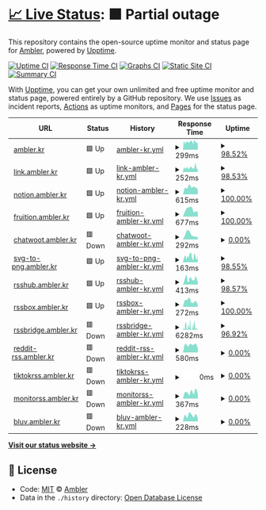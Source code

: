 # [📈 Live Status](https://status.ambler.kr): <!--live status--> **🟧 Partial outage**

This repository contains the open-source uptime monitor and status page for [Ambler](https://ambler.kr), powered by [Upptime](https://github.com/upptime/upptime).

[![Uptime CI](https://github.com/koj-co/upptime/workflows/Uptime%20CI/badge.svg)](https://github.com/koj-co/upptime/actions?query=workflow%3A%22Uptime+CI%22)
[![Response Time CI](https://github.com/koj-co/upptime/workflows/Response%20Time%20CI/badge.svg)](https://github.com/koj-co/upptime/actions?query=workflow%3A%22Response+Time+CI%22)
[![Graphs CI](https://github.com/koj-co/upptime/workflows/Graphs%20CI/badge.svg)](https://github.com/koj-co/upptime/actions?query=workflow%3A%22Graphs+CI%22)
[![Static Site CI](https://github.com/koj-co/upptime/workflows/Static%20Site%20CI/badge.svg)](https://github.com/koj-co/upptime/actions?query=workflow%3A%22Static+Site+CI%22)
[![Summary CI](https://github.com/koj-co/upptime/workflows/Summary%20CI/badge.svg)](https://github.com/koj-co/upptime/actions?query=workflow%3A%22Summary+CI%22)

With [Upptime](https://upptime.js.org), you can get your own unlimited and free uptime monitor and status page, powered entirely by a GitHub repository. We use [Issues](https://github.com/amblerkr/upptime/issues) as incident reports, [Actions](https://github.com/amblerkr/upptime/actions) as uptime monitors, and [Pages](https://status.ambler.kr) for the status page.

<!--start: status pages-->
<!-- This summary is generated by Upptime (https://github.com/upptime/upptime) -->
<!-- Do not edit this manually, your changes will be overwritten -->
<!-- prettier-ignore -->
| URL | Status | History | Response Time | Uptime |
| --- | ------ | ------- | ------------- | ------ |
| <img alt="" src="https://icons.duckduckgo.com/ip3/ambler.kr.ico" height="13"> [ambler.kr](https://ambler.kr/) | 🟩 Up | [ambler-kr.yml](https://github.com/amblerkr/upptime/commits/HEAD/history/ambler-kr.yml) | <details><summary><img alt="Response time graph" src="./graphs/ambler-kr/response-time-week.png" height="20"> 299ms</summary><br><a href="https://upptime.ambler.kr/history/ambler-kr"><img alt="Response time 341" src="https://img.shields.io/endpoint?url=https%3A%2F%2Fraw.githubusercontent.com%2Famblerkr%2Fupptime%2FHEAD%2Fapi%2Fambler-kr%2Fresponse-time.json"></a><br><a href="https://upptime.ambler.kr/history/ambler-kr"><img alt="24-hour response time 226" src="https://img.shields.io/endpoint?url=https%3A%2F%2Fraw.githubusercontent.com%2Famblerkr%2Fupptime%2FHEAD%2Fapi%2Fambler-kr%2Fresponse-time-day.json"></a><br><a href="https://upptime.ambler.kr/history/ambler-kr"><img alt="7-day response time 299" src="https://img.shields.io/endpoint?url=https%3A%2F%2Fraw.githubusercontent.com%2Famblerkr%2Fupptime%2FHEAD%2Fapi%2Fambler-kr%2Fresponse-time-week.json"></a><br><a href="https://upptime.ambler.kr/history/ambler-kr"><img alt="30-day response time 330" src="https://img.shields.io/endpoint?url=https%3A%2F%2Fraw.githubusercontent.com%2Famblerkr%2Fupptime%2FHEAD%2Fapi%2Fambler-kr%2Fresponse-time-month.json"></a><br><a href="https://upptime.ambler.kr/history/ambler-kr"><img alt="1-year response time 325" src="https://img.shields.io/endpoint?url=https%3A%2F%2Fraw.githubusercontent.com%2Famblerkr%2Fupptime%2FHEAD%2Fapi%2Fambler-kr%2Fresponse-time-year.json"></a></details> | <details><summary><a href="https://upptime.ambler.kr/history/ambler-kr">98.52%</a></summary><a href="https://upptime.ambler.kr/history/ambler-kr"><img alt="All-time uptime 92.68%" src="https://img.shields.io/endpoint?url=https%3A%2F%2Fraw.githubusercontent.com%2Famblerkr%2Fupptime%2FHEAD%2Fapi%2Fambler-kr%2Fuptime.json"></a><br><a href="https://upptime.ambler.kr/history/ambler-kr"><img alt="24-hour uptime 100.00%" src="https://img.shields.io/endpoint?url=https%3A%2F%2Fraw.githubusercontent.com%2Famblerkr%2Fupptime%2FHEAD%2Fapi%2Fambler-kr%2Fuptime-day.json"></a><br><a href="https://upptime.ambler.kr/history/ambler-kr"><img alt="7-day uptime 98.52%" src="https://img.shields.io/endpoint?url=https%3A%2F%2Fraw.githubusercontent.com%2Famblerkr%2Fupptime%2FHEAD%2Fapi%2Fambler-kr%2Fuptime-week.json"></a><br><a href="https://upptime.ambler.kr/history/ambler-kr"><img alt="30-day uptime 99.66%" src="https://img.shields.io/endpoint?url=https%3A%2F%2Fraw.githubusercontent.com%2Famblerkr%2Fupptime%2FHEAD%2Fapi%2Fambler-kr%2Fuptime-month.json"></a><br><a href="https://upptime.ambler.kr/history/ambler-kr"><img alt="1-year uptime 99.96%" src="https://img.shields.io/endpoint?url=https%3A%2F%2Fraw.githubusercontent.com%2Famblerkr%2Fupptime%2FHEAD%2Fapi%2Fambler-kr%2Fuptime-year.json"></a></details>
| <img alt="" src="https://icons.duckduckgo.com/ip3/link.ambler.kr.ico" height="13"> [link.ambler.kr](https://link.ambler.kr/) | 🟩 Up | [link-ambler-kr.yml](https://github.com/amblerkr/upptime/commits/HEAD/history/link-ambler-kr.yml) | <details><summary><img alt="Response time graph" src="./graphs/link-ambler-kr/response-time-week.png" height="20"> 252ms</summary><br><a href="https://upptime.ambler.kr/history/link-ambler-kr"><img alt="Response time 255" src="https://img.shields.io/endpoint?url=https%3A%2F%2Fraw.githubusercontent.com%2Famblerkr%2Fupptime%2FHEAD%2Fapi%2Flink-ambler-kr%2Fresponse-time.json"></a><br><a href="https://upptime.ambler.kr/history/link-ambler-kr"><img alt="24-hour response time 195" src="https://img.shields.io/endpoint?url=https%3A%2F%2Fraw.githubusercontent.com%2Famblerkr%2Fupptime%2FHEAD%2Fapi%2Flink-ambler-kr%2Fresponse-time-day.json"></a><br><a href="https://upptime.ambler.kr/history/link-ambler-kr"><img alt="7-day response time 252" src="https://img.shields.io/endpoint?url=https%3A%2F%2Fraw.githubusercontent.com%2Famblerkr%2Fupptime%2FHEAD%2Fapi%2Flink-ambler-kr%2Fresponse-time-week.json"></a><br><a href="https://upptime.ambler.kr/history/link-ambler-kr"><img alt="30-day response time 282" src="https://img.shields.io/endpoint?url=https%3A%2F%2Fraw.githubusercontent.com%2Famblerkr%2Fupptime%2FHEAD%2Fapi%2Flink-ambler-kr%2Fresponse-time-month.json"></a><br><a href="https://upptime.ambler.kr/history/link-ambler-kr"><img alt="1-year response time 256" src="https://img.shields.io/endpoint?url=https%3A%2F%2Fraw.githubusercontent.com%2Famblerkr%2Fupptime%2FHEAD%2Fapi%2Flink-ambler-kr%2Fresponse-time-year.json"></a></details> | <details><summary><a href="https://upptime.ambler.kr/history/link-ambler-kr">98.53%</a></summary><a href="https://upptime.ambler.kr/history/link-ambler-kr"><img alt="All-time uptime 99.98%" src="https://img.shields.io/endpoint?url=https%3A%2F%2Fraw.githubusercontent.com%2Famblerkr%2Fupptime%2FHEAD%2Fapi%2Flink-ambler-kr%2Fuptime.json"></a><br><a href="https://upptime.ambler.kr/history/link-ambler-kr"><img alt="24-hour uptime 100.00%" src="https://img.shields.io/endpoint?url=https%3A%2F%2Fraw.githubusercontent.com%2Famblerkr%2Fupptime%2FHEAD%2Fapi%2Flink-ambler-kr%2Fuptime-day.json"></a><br><a href="https://upptime.ambler.kr/history/link-ambler-kr"><img alt="7-day uptime 98.53%" src="https://img.shields.io/endpoint?url=https%3A%2F%2Fraw.githubusercontent.com%2Famblerkr%2Fupptime%2FHEAD%2Fapi%2Flink-ambler-kr%2Fuptime-week.json"></a><br><a href="https://upptime.ambler.kr/history/link-ambler-kr"><img alt="30-day uptime 99.66%" src="https://img.shields.io/endpoint?url=https%3A%2F%2Fraw.githubusercontent.com%2Famblerkr%2Fupptime%2FHEAD%2Fapi%2Flink-ambler-kr%2Fuptime-month.json"></a><br><a href="https://upptime.ambler.kr/history/link-ambler-kr"><img alt="1-year uptime 99.97%" src="https://img.shields.io/endpoint?url=https%3A%2F%2Fraw.githubusercontent.com%2Famblerkr%2Fupptime%2FHEAD%2Fapi%2Flink-ambler-kr%2Fuptime-year.json"></a></details>
| <img alt="" src="https://icons.duckduckgo.com/ip3/notion.ambler.kr.ico" height="13"> [notion.ambler.kr](https://notion.ambler.kr/) | 🟩 Up | [notion-ambler-kr.yml](https://github.com/amblerkr/upptime/commits/HEAD/history/notion-ambler-kr.yml) | <details><summary><img alt="Response time graph" src="./graphs/notion-ambler-kr/response-time-week.png" height="20"> 615ms</summary><br><a href="https://upptime.ambler.kr/history/notion-ambler-kr"><img alt="Response time 716" src="https://img.shields.io/endpoint?url=https%3A%2F%2Fraw.githubusercontent.com%2Famblerkr%2Fupptime%2FHEAD%2Fapi%2Fnotion-ambler-kr%2Fresponse-time.json"></a><br><a href="https://upptime.ambler.kr/history/notion-ambler-kr"><img alt="24-hour response time 441" src="https://img.shields.io/endpoint?url=https%3A%2F%2Fraw.githubusercontent.com%2Famblerkr%2Fupptime%2FHEAD%2Fapi%2Fnotion-ambler-kr%2Fresponse-time-day.json"></a><br><a href="https://upptime.ambler.kr/history/notion-ambler-kr"><img alt="7-day response time 615" src="https://img.shields.io/endpoint?url=https%3A%2F%2Fraw.githubusercontent.com%2Famblerkr%2Fupptime%2FHEAD%2Fapi%2Fnotion-ambler-kr%2Fresponse-time-week.json"></a><br><a href="https://upptime.ambler.kr/history/notion-ambler-kr"><img alt="30-day response time 575" src="https://img.shields.io/endpoint?url=https%3A%2F%2Fraw.githubusercontent.com%2Famblerkr%2Fupptime%2FHEAD%2Fapi%2Fnotion-ambler-kr%2Fresponse-time-month.json"></a><br><a href="https://upptime.ambler.kr/history/notion-ambler-kr"><img alt="1-year response time 773" src="https://img.shields.io/endpoint?url=https%3A%2F%2Fraw.githubusercontent.com%2Famblerkr%2Fupptime%2FHEAD%2Fapi%2Fnotion-ambler-kr%2Fresponse-time-year.json"></a></details> | <details><summary><a href="https://upptime.ambler.kr/history/notion-ambler-kr">100.00%</a></summary><a href="https://upptime.ambler.kr/history/notion-ambler-kr"><img alt="All-time uptime 99.96%" src="https://img.shields.io/endpoint?url=https%3A%2F%2Fraw.githubusercontent.com%2Famblerkr%2Fupptime%2FHEAD%2Fapi%2Fnotion-ambler-kr%2Fuptime.json"></a><br><a href="https://upptime.ambler.kr/history/notion-ambler-kr"><img alt="24-hour uptime 100.00%" src="https://img.shields.io/endpoint?url=https%3A%2F%2Fraw.githubusercontent.com%2Famblerkr%2Fupptime%2FHEAD%2Fapi%2Fnotion-ambler-kr%2Fuptime-day.json"></a><br><a href="https://upptime.ambler.kr/history/notion-ambler-kr"><img alt="7-day uptime 100.00%" src="https://img.shields.io/endpoint?url=https%3A%2F%2Fraw.githubusercontent.com%2Famblerkr%2Fupptime%2FHEAD%2Fapi%2Fnotion-ambler-kr%2Fuptime-week.json"></a><br><a href="https://upptime.ambler.kr/history/notion-ambler-kr"><img alt="30-day uptime 100.00%" src="https://img.shields.io/endpoint?url=https%3A%2F%2Fraw.githubusercontent.com%2Famblerkr%2Fupptime%2FHEAD%2Fapi%2Fnotion-ambler-kr%2Fuptime-month.json"></a><br><a href="https://upptime.ambler.kr/history/notion-ambler-kr"><img alt="1-year uptime 99.98%" src="https://img.shields.io/endpoint?url=https%3A%2F%2Fraw.githubusercontent.com%2Famblerkr%2Fupptime%2FHEAD%2Fapi%2Fnotion-ambler-kr%2Fuptime-year.json"></a></details>
| <img alt="" src="https://icons.duckduckgo.com/ip3/fruition.ambler.kr.ico" height="13"> [fruition.ambler.kr](https://fruition.ambler.kr/) | 🟩 Up | [fruition-ambler-kr.yml](https://github.com/amblerkr/upptime/commits/HEAD/history/fruition-ambler-kr.yml) | <details><summary><img alt="Response time graph" src="./graphs/fruition-ambler-kr/response-time-week.png" height="20"> 677ms</summary><br><a href="https://upptime.ambler.kr/history/fruition-ambler-kr"><img alt="Response time 672" src="https://img.shields.io/endpoint?url=https%3A%2F%2Fraw.githubusercontent.com%2Famblerkr%2Fupptime%2FHEAD%2Fapi%2Ffruition-ambler-kr%2Fresponse-time.json"></a><br><a href="https://upptime.ambler.kr/history/fruition-ambler-kr"><img alt="24-hour response time 476" src="https://img.shields.io/endpoint?url=https%3A%2F%2Fraw.githubusercontent.com%2Famblerkr%2Fupptime%2FHEAD%2Fapi%2Ffruition-ambler-kr%2Fresponse-time-day.json"></a><br><a href="https://upptime.ambler.kr/history/fruition-ambler-kr"><img alt="7-day response time 677" src="https://img.shields.io/endpoint?url=https%3A%2F%2Fraw.githubusercontent.com%2Famblerkr%2Fupptime%2FHEAD%2Fapi%2Ffruition-ambler-kr%2Fresponse-time-week.json"></a><br><a href="https://upptime.ambler.kr/history/fruition-ambler-kr"><img alt="30-day response time 546" src="https://img.shields.io/endpoint?url=https%3A%2F%2Fraw.githubusercontent.com%2Famblerkr%2Fupptime%2FHEAD%2Fapi%2Ffruition-ambler-kr%2Fresponse-time-month.json"></a><br><a href="https://upptime.ambler.kr/history/fruition-ambler-kr"><img alt="1-year response time 726" src="https://img.shields.io/endpoint?url=https%3A%2F%2Fraw.githubusercontent.com%2Famblerkr%2Fupptime%2FHEAD%2Fapi%2Ffruition-ambler-kr%2Fresponse-time-year.json"></a></details> | <details><summary><a href="https://upptime.ambler.kr/history/fruition-ambler-kr">100.00%</a></summary><a href="https://upptime.ambler.kr/history/fruition-ambler-kr"><img alt="All-time uptime 99.95%" src="https://img.shields.io/endpoint?url=https%3A%2F%2Fraw.githubusercontent.com%2Famblerkr%2Fupptime%2FHEAD%2Fapi%2Ffruition-ambler-kr%2Fuptime.json"></a><br><a href="https://upptime.ambler.kr/history/fruition-ambler-kr"><img alt="24-hour uptime 100.00%" src="https://img.shields.io/endpoint?url=https%3A%2F%2Fraw.githubusercontent.com%2Famblerkr%2Fupptime%2FHEAD%2Fapi%2Ffruition-ambler-kr%2Fuptime-day.json"></a><br><a href="https://upptime.ambler.kr/history/fruition-ambler-kr"><img alt="7-day uptime 100.00%" src="https://img.shields.io/endpoint?url=https%3A%2F%2Fraw.githubusercontent.com%2Famblerkr%2Fupptime%2FHEAD%2Fapi%2Ffruition-ambler-kr%2Fuptime-week.json"></a><br><a href="https://upptime.ambler.kr/history/fruition-ambler-kr"><img alt="30-day uptime 100.00%" src="https://img.shields.io/endpoint?url=https%3A%2F%2Fraw.githubusercontent.com%2Famblerkr%2Fupptime%2FHEAD%2Fapi%2Ffruition-ambler-kr%2Fuptime-month.json"></a><br><a href="https://upptime.ambler.kr/history/fruition-ambler-kr"><img alt="1-year uptime 99.94%" src="https://img.shields.io/endpoint?url=https%3A%2F%2Fraw.githubusercontent.com%2Famblerkr%2Fupptime%2FHEAD%2Fapi%2Ffruition-ambler-kr%2Fuptime-year.json"></a></details>
| <img alt="" src="https://icons.duckduckgo.com/ip3/chatwoot.ambler.kr.ico" height="13"> [chatwoot.ambler.kr](https://chatwoot.ambler.kr/) | 🟥 Down | [chatwoot-ambler-kr.yml](https://github.com/amblerkr/upptime/commits/HEAD/history/chatwoot-ambler-kr.yml) | <details><summary><img alt="Response time graph" src="./graphs/chatwoot-ambler-kr/response-time-week.png" height="20"> 292ms</summary><br><a href="https://upptime.ambler.kr/history/chatwoot-ambler-kr"><img alt="Response time 226" src="https://img.shields.io/endpoint?url=https%3A%2F%2Fraw.githubusercontent.com%2Famblerkr%2Fupptime%2FHEAD%2Fapi%2Fchatwoot-ambler-kr%2Fresponse-time.json"></a><br><a href="https://upptime.ambler.kr/history/chatwoot-ambler-kr"><img alt="24-hour response time 147" src="https://img.shields.io/endpoint?url=https%3A%2F%2Fraw.githubusercontent.com%2Famblerkr%2Fupptime%2FHEAD%2Fapi%2Fchatwoot-ambler-kr%2Fresponse-time-day.json"></a><br><a href="https://upptime.ambler.kr/history/chatwoot-ambler-kr"><img alt="7-day response time 292" src="https://img.shields.io/endpoint?url=https%3A%2F%2Fraw.githubusercontent.com%2Famblerkr%2Fupptime%2FHEAD%2Fapi%2Fchatwoot-ambler-kr%2Fresponse-time-week.json"></a><br><a href="https://upptime.ambler.kr/history/chatwoot-ambler-kr"><img alt="30-day response time 280" src="https://img.shields.io/endpoint?url=https%3A%2F%2Fraw.githubusercontent.com%2Famblerkr%2Fupptime%2FHEAD%2Fapi%2Fchatwoot-ambler-kr%2Fresponse-time-month.json"></a><br><a href="https://upptime.ambler.kr/history/chatwoot-ambler-kr"><img alt="1-year response time 234" src="https://img.shields.io/endpoint?url=https%3A%2F%2Fraw.githubusercontent.com%2Famblerkr%2Fupptime%2FHEAD%2Fapi%2Fchatwoot-ambler-kr%2Fresponse-time-year.json"></a></details> | <details><summary><a href="https://upptime.ambler.kr/history/chatwoot-ambler-kr">0.00%</a></summary><a href="https://upptime.ambler.kr/history/chatwoot-ambler-kr"><img alt="All-time uptime 27.65%" src="https://img.shields.io/endpoint?url=https%3A%2F%2Fraw.githubusercontent.com%2Famblerkr%2Fupptime%2FHEAD%2Fapi%2Fchatwoot-ambler-kr%2Fuptime.json"></a><br><a href="https://upptime.ambler.kr/history/chatwoot-ambler-kr"><img alt="24-hour uptime 0.00%" src="https://img.shields.io/endpoint?url=https%3A%2F%2Fraw.githubusercontent.com%2Famblerkr%2Fupptime%2FHEAD%2Fapi%2Fchatwoot-ambler-kr%2Fuptime-day.json"></a><br><a href="https://upptime.ambler.kr/history/chatwoot-ambler-kr"><img alt="7-day uptime 0.00%" src="https://img.shields.io/endpoint?url=https%3A%2F%2Fraw.githubusercontent.com%2Famblerkr%2Fupptime%2FHEAD%2Fapi%2Fchatwoot-ambler-kr%2Fuptime-week.json"></a><br><a href="https://upptime.ambler.kr/history/chatwoot-ambler-kr"><img alt="30-day uptime 0.00%" src="https://img.shields.io/endpoint?url=https%3A%2F%2Fraw.githubusercontent.com%2Famblerkr%2Fupptime%2FHEAD%2Fapi%2Fchatwoot-ambler-kr%2Fuptime-month.json"></a><br><a href="https://upptime.ambler.kr/history/chatwoot-ambler-kr"><img alt="1-year uptime 0.00%" src="https://img.shields.io/endpoint?url=https%3A%2F%2Fraw.githubusercontent.com%2Famblerkr%2Fupptime%2FHEAD%2Fapi%2Fchatwoot-ambler-kr%2Fuptime-year.json"></a></details>
| <img alt="" src="https://icons.duckduckgo.com/ip3/svg-to-png.ambler.kr.ico" height="13"> [svg-to-png.ambler.kr](https://svg-to-png.ambler.kr/) | 🟩 Up | [svg-to-png-ambler-kr.yml](https://github.com/amblerkr/upptime/commits/HEAD/history/svg-to-png-ambler-kr.yml) | <details><summary><img alt="Response time graph" src="./graphs/svg-to-png-ambler-kr/response-time-week.png" height="20"> 163ms</summary><br><a href="https://upptime.ambler.kr/history/svg-to-png-ambler-kr"><img alt="Response time 208" src="https://img.shields.io/endpoint?url=https%3A%2F%2Fraw.githubusercontent.com%2Famblerkr%2Fupptime%2FHEAD%2Fapi%2Fsvg-to-png-ambler-kr%2Fresponse-time.json"></a><br><a href="https://upptime.ambler.kr/history/svg-to-png-ambler-kr"><img alt="24-hour response time 189" src="https://img.shields.io/endpoint?url=https%3A%2F%2Fraw.githubusercontent.com%2Famblerkr%2Fupptime%2FHEAD%2Fapi%2Fsvg-to-png-ambler-kr%2Fresponse-time-day.json"></a><br><a href="https://upptime.ambler.kr/history/svg-to-png-ambler-kr"><img alt="7-day response time 163" src="https://img.shields.io/endpoint?url=https%3A%2F%2Fraw.githubusercontent.com%2Famblerkr%2Fupptime%2FHEAD%2Fapi%2Fsvg-to-png-ambler-kr%2Fresponse-time-week.json"></a><br><a href="https://upptime.ambler.kr/history/svg-to-png-ambler-kr"><img alt="30-day response time 206" src="https://img.shields.io/endpoint?url=https%3A%2F%2Fraw.githubusercontent.com%2Famblerkr%2Fupptime%2FHEAD%2Fapi%2Fsvg-to-png-ambler-kr%2Fresponse-time-month.json"></a><br><a href="https://upptime.ambler.kr/history/svg-to-png-ambler-kr"><img alt="1-year response time 205" src="https://img.shields.io/endpoint?url=https%3A%2F%2Fraw.githubusercontent.com%2Famblerkr%2Fupptime%2FHEAD%2Fapi%2Fsvg-to-png-ambler-kr%2Fresponse-time-year.json"></a></details> | <details><summary><a href="https://upptime.ambler.kr/history/svg-to-png-ambler-kr">98.55%</a></summary><a href="https://upptime.ambler.kr/history/svg-to-png-ambler-kr"><img alt="All-time uptime 99.98%" src="https://img.shields.io/endpoint?url=https%3A%2F%2Fraw.githubusercontent.com%2Famblerkr%2Fupptime%2FHEAD%2Fapi%2Fsvg-to-png-ambler-kr%2Fuptime.json"></a><br><a href="https://upptime.ambler.kr/history/svg-to-png-ambler-kr"><img alt="24-hour uptime 100.00%" src="https://img.shields.io/endpoint?url=https%3A%2F%2Fraw.githubusercontent.com%2Famblerkr%2Fupptime%2FHEAD%2Fapi%2Fsvg-to-png-ambler-kr%2Fuptime-day.json"></a><br><a href="https://upptime.ambler.kr/history/svg-to-png-ambler-kr"><img alt="7-day uptime 98.55%" src="https://img.shields.io/endpoint?url=https%3A%2F%2Fraw.githubusercontent.com%2Famblerkr%2Fupptime%2FHEAD%2Fapi%2Fsvg-to-png-ambler-kr%2Fuptime-week.json"></a><br><a href="https://upptime.ambler.kr/history/svg-to-png-ambler-kr"><img alt="30-day uptime 99.67%" src="https://img.shields.io/endpoint?url=https%3A%2F%2Fraw.githubusercontent.com%2Famblerkr%2Fupptime%2FHEAD%2Fapi%2Fsvg-to-png-ambler-kr%2Fuptime-month.json"></a><br><a href="https://upptime.ambler.kr/history/svg-to-png-ambler-kr"><img alt="1-year uptime 99.97%" src="https://img.shields.io/endpoint?url=https%3A%2F%2Fraw.githubusercontent.com%2Famblerkr%2Fupptime%2FHEAD%2Fapi%2Fsvg-to-png-ambler-kr%2Fuptime-year.json"></a></details>
| <img alt="" src="https://icons.duckduckgo.com/ip3/rsshub.ambler.kr.ico" height="13"> [rsshub.ambler.kr](https://rsshub.ambler.kr/) | 🟩 Up | [rsshub-ambler-kr.yml](https://github.com/amblerkr/upptime/commits/HEAD/history/rsshub-ambler-kr.yml) | <details><summary><img alt="Response time graph" src="./graphs/rsshub-ambler-kr/response-time-week.png" height="20"> 413ms</summary><br><a href="https://upptime.ambler.kr/history/rsshub-ambler-kr"><img alt="Response time 534" src="https://img.shields.io/endpoint?url=https%3A%2F%2Fraw.githubusercontent.com%2Famblerkr%2Fupptime%2FHEAD%2Fapi%2Frsshub-ambler-kr%2Fresponse-time.json"></a><br><a href="https://upptime.ambler.kr/history/rsshub-ambler-kr"><img alt="24-hour response time 164" src="https://img.shields.io/endpoint?url=https%3A%2F%2Fraw.githubusercontent.com%2Famblerkr%2Fupptime%2FHEAD%2Fapi%2Frsshub-ambler-kr%2Fresponse-time-day.json"></a><br><a href="https://upptime.ambler.kr/history/rsshub-ambler-kr"><img alt="7-day response time 413" src="https://img.shields.io/endpoint?url=https%3A%2F%2Fraw.githubusercontent.com%2Famblerkr%2Fupptime%2FHEAD%2Fapi%2Frsshub-ambler-kr%2Fresponse-time-week.json"></a><br><a href="https://upptime.ambler.kr/history/rsshub-ambler-kr"><img alt="30-day response time 620" src="https://img.shields.io/endpoint?url=https%3A%2F%2Fraw.githubusercontent.com%2Famblerkr%2Fupptime%2FHEAD%2Fapi%2Frsshub-ambler-kr%2Fresponse-time-month.json"></a><br><a href="https://upptime.ambler.kr/history/rsshub-ambler-kr"><img alt="1-year response time 548" src="https://img.shields.io/endpoint?url=https%3A%2F%2Fraw.githubusercontent.com%2Famblerkr%2Fupptime%2FHEAD%2Fapi%2Frsshub-ambler-kr%2Fresponse-time-year.json"></a></details> | <details><summary><a href="https://upptime.ambler.kr/history/rsshub-ambler-kr">98.57%</a></summary><a href="https://upptime.ambler.kr/history/rsshub-ambler-kr"><img alt="All-time uptime 98.71%" src="https://img.shields.io/endpoint?url=https%3A%2F%2Fraw.githubusercontent.com%2Famblerkr%2Fupptime%2FHEAD%2Fapi%2Frsshub-ambler-kr%2Fuptime.json"></a><br><a href="https://upptime.ambler.kr/history/rsshub-ambler-kr"><img alt="24-hour uptime 100.00%" src="https://img.shields.io/endpoint?url=https%3A%2F%2Fraw.githubusercontent.com%2Famblerkr%2Fupptime%2FHEAD%2Fapi%2Frsshub-ambler-kr%2Fuptime-day.json"></a><br><a href="https://upptime.ambler.kr/history/rsshub-ambler-kr"><img alt="7-day uptime 98.57%" src="https://img.shields.io/endpoint?url=https%3A%2F%2Fraw.githubusercontent.com%2Famblerkr%2Fupptime%2FHEAD%2Fapi%2Frsshub-ambler-kr%2Fuptime-week.json"></a><br><a href="https://upptime.ambler.kr/history/rsshub-ambler-kr"><img alt="30-day uptime 99.67%" src="https://img.shields.io/endpoint?url=https%3A%2F%2Fraw.githubusercontent.com%2Famblerkr%2Fupptime%2FHEAD%2Fapi%2Frsshub-ambler-kr%2Fuptime-month.json"></a><br><a href="https://upptime.ambler.kr/history/rsshub-ambler-kr"><img alt="1-year uptime 99.97%" src="https://img.shields.io/endpoint?url=https%3A%2F%2Fraw.githubusercontent.com%2Famblerkr%2Fupptime%2FHEAD%2Fapi%2Frsshub-ambler-kr%2Fuptime-year.json"></a></details>
| <img alt="" src="https://icons.duckduckgo.com/ip3/rssbox.ambler.kr.ico" height="13"> [rssbox.ambler.kr](https://rssbox.ambler.kr/) | 🟩 Up | [rssbox-ambler-kr.yml](https://github.com/amblerkr/upptime/commits/HEAD/history/rssbox-ambler-kr.yml) | <details><summary><img alt="Response time graph" src="./graphs/rssbox-ambler-kr/response-time-week.png" height="20"> 272ms</summary><br><a href="https://upptime.ambler.kr/history/rssbox-ambler-kr"><img alt="Response time 283" src="https://img.shields.io/endpoint?url=https%3A%2F%2Fraw.githubusercontent.com%2Famblerkr%2Fupptime%2FHEAD%2Fapi%2Frssbox-ambler-kr%2Fresponse-time.json"></a><br><a href="https://upptime.ambler.kr/history/rssbox-ambler-kr"><img alt="24-hour response time 71" src="https://img.shields.io/endpoint?url=https%3A%2F%2Fraw.githubusercontent.com%2Famblerkr%2Fupptime%2FHEAD%2Fapi%2Frssbox-ambler-kr%2Fresponse-time-day.json"></a><br><a href="https://upptime.ambler.kr/history/rssbox-ambler-kr"><img alt="7-day response time 272" src="https://img.shields.io/endpoint?url=https%3A%2F%2Fraw.githubusercontent.com%2Famblerkr%2Fupptime%2FHEAD%2Fapi%2Frssbox-ambler-kr%2Fresponse-time-week.json"></a><br><a href="https://upptime.ambler.kr/history/rssbox-ambler-kr"><img alt="30-day response time 291" src="https://img.shields.io/endpoint?url=https%3A%2F%2Fraw.githubusercontent.com%2Famblerkr%2Fupptime%2FHEAD%2Fapi%2Frssbox-ambler-kr%2Fresponse-time-month.json"></a><br><a href="https://upptime.ambler.kr/history/rssbox-ambler-kr"><img alt="1-year response time 291" src="https://img.shields.io/endpoint?url=https%3A%2F%2Fraw.githubusercontent.com%2Famblerkr%2Fupptime%2FHEAD%2Fapi%2Frssbox-ambler-kr%2Fresponse-time-year.json"></a></details> | <details><summary><a href="https://upptime.ambler.kr/history/rssbox-ambler-kr">100.00%</a></summary><a href="https://upptime.ambler.kr/history/rssbox-ambler-kr"><img alt="All-time uptime 99.42%" src="https://img.shields.io/endpoint?url=https%3A%2F%2Fraw.githubusercontent.com%2Famblerkr%2Fupptime%2FHEAD%2Fapi%2Frssbox-ambler-kr%2Fuptime.json"></a><br><a href="https://upptime.ambler.kr/history/rssbox-ambler-kr"><img alt="24-hour uptime 100.00%" src="https://img.shields.io/endpoint?url=https%3A%2F%2Fraw.githubusercontent.com%2Famblerkr%2Fupptime%2FHEAD%2Fapi%2Frssbox-ambler-kr%2Fuptime-day.json"></a><br><a href="https://upptime.ambler.kr/history/rssbox-ambler-kr"><img alt="7-day uptime 100.00%" src="https://img.shields.io/endpoint?url=https%3A%2F%2Fraw.githubusercontent.com%2Famblerkr%2Fupptime%2FHEAD%2Fapi%2Frssbox-ambler-kr%2Fuptime-week.json"></a><br><a href="https://upptime.ambler.kr/history/rssbox-ambler-kr"><img alt="30-day uptime 100.00%" src="https://img.shields.io/endpoint?url=https%3A%2F%2Fraw.githubusercontent.com%2Famblerkr%2Fupptime%2FHEAD%2Fapi%2Frssbox-ambler-kr%2Fuptime-month.json"></a><br><a href="https://upptime.ambler.kr/history/rssbox-ambler-kr"><img alt="1-year uptime 99.99%" src="https://img.shields.io/endpoint?url=https%3A%2F%2Fraw.githubusercontent.com%2Famblerkr%2Fupptime%2FHEAD%2Fapi%2Frssbox-ambler-kr%2Fuptime-year.json"></a></details>
| <img alt="" src="https://icons.duckduckgo.com/ip3/rssbridge.ambler.kr.ico" height="13"> [rssbridge.ambler.kr](https://rssbridge.ambler.kr/) | 🟥 Down | [rssbridge-ambler-kr.yml](https://github.com/amblerkr/upptime/commits/HEAD/history/rssbridge-ambler-kr.yml) | <details><summary><img alt="Response time graph" src="./graphs/rssbridge-ambler-kr/response-time-week.png" height="20"> 6282ms</summary><br><a href="https://upptime.ambler.kr/history/rssbridge-ambler-kr"><img alt="Response time 2870" src="https://img.shields.io/endpoint?url=https%3A%2F%2Fraw.githubusercontent.com%2Famblerkr%2Fupptime%2FHEAD%2Fapi%2Frssbridge-ambler-kr%2Fresponse-time.json"></a><br><a href="https://upptime.ambler.kr/history/rssbridge-ambler-kr"><img alt="24-hour response time 1326" src="https://img.shields.io/endpoint?url=https%3A%2F%2Fraw.githubusercontent.com%2Famblerkr%2Fupptime%2FHEAD%2Fapi%2Frssbridge-ambler-kr%2Fresponse-time-day.json"></a><br><a href="https://upptime.ambler.kr/history/rssbridge-ambler-kr"><img alt="7-day response time 6282" src="https://img.shields.io/endpoint?url=https%3A%2F%2Fraw.githubusercontent.com%2Famblerkr%2Fupptime%2FHEAD%2Fapi%2Frssbridge-ambler-kr%2Fresponse-time-week.json"></a><br><a href="https://upptime.ambler.kr/history/rssbridge-ambler-kr"><img alt="30-day response time 3796" src="https://img.shields.io/endpoint?url=https%3A%2F%2Fraw.githubusercontent.com%2Famblerkr%2Fupptime%2FHEAD%2Fapi%2Frssbridge-ambler-kr%2Fresponse-time-month.json"></a><br><a href="https://upptime.ambler.kr/history/rssbridge-ambler-kr"><img alt="1-year response time 2948" src="https://img.shields.io/endpoint?url=https%3A%2F%2Fraw.githubusercontent.com%2Famblerkr%2Fupptime%2FHEAD%2Fapi%2Frssbridge-ambler-kr%2Fresponse-time-year.json"></a></details> | <details><summary><a href="https://upptime.ambler.kr/history/rssbridge-ambler-kr">96.92%</a></summary><a href="https://upptime.ambler.kr/history/rssbridge-ambler-kr"><img alt="All-time uptime 99.85%" src="https://img.shields.io/endpoint?url=https%3A%2F%2Fraw.githubusercontent.com%2Famblerkr%2Fupptime%2FHEAD%2Fapi%2Frssbridge-ambler-kr%2Fuptime.json"></a><br><a href="https://upptime.ambler.kr/history/rssbridge-ambler-kr"><img alt="24-hour uptime 99.98%" src="https://img.shields.io/endpoint?url=https%3A%2F%2Fraw.githubusercontent.com%2Famblerkr%2Fupptime%2FHEAD%2Fapi%2Frssbridge-ambler-kr%2Fuptime-day.json"></a><br><a href="https://upptime.ambler.kr/history/rssbridge-ambler-kr"><img alt="7-day uptime 96.92%" src="https://img.shields.io/endpoint?url=https%3A%2F%2Fraw.githubusercontent.com%2Famblerkr%2Fupptime%2FHEAD%2Fapi%2Frssbridge-ambler-kr%2Fuptime-week.json"></a><br><a href="https://upptime.ambler.kr/history/rssbridge-ambler-kr"><img alt="30-day uptime 98.34%" src="https://img.shields.io/endpoint?url=https%3A%2F%2Fraw.githubusercontent.com%2Famblerkr%2Fupptime%2FHEAD%2Fapi%2Frssbridge-ambler-kr%2Fuptime-month.json"></a><br><a href="https://upptime.ambler.kr/history/rssbridge-ambler-kr"><img alt="1-year uptime 99.40%" src="https://img.shields.io/endpoint?url=https%3A%2F%2Fraw.githubusercontent.com%2Famblerkr%2Fupptime%2FHEAD%2Fapi%2Frssbridge-ambler-kr%2Fuptime-year.json"></a></details>
| <img alt="" src="https://icons.duckduckgo.com/ip3/reddit-rss.ambler.kr.ico" height="13"> [reddit-rss.ambler.kr](https://reddit-rss.ambler.kr/) | 🟥 Down | [reddit-rss-ambler-kr.yml](https://github.com/amblerkr/upptime/commits/HEAD/history/reddit-rss-ambler-kr.yml) | <details><summary><img alt="Response time graph" src="./graphs/reddit-rss-ambler-kr/response-time-week.png" height="20"> 580ms</summary><br><a href="https://upptime.ambler.kr/history/reddit-rss-ambler-kr"><img alt="Response time 727" src="https://img.shields.io/endpoint?url=https%3A%2F%2Fraw.githubusercontent.com%2Famblerkr%2Fupptime%2FHEAD%2Fapi%2Freddit-rss-ambler-kr%2Fresponse-time.json"></a><br><a href="https://upptime.ambler.kr/history/reddit-rss-ambler-kr"><img alt="24-hour response time 332" src="https://img.shields.io/endpoint?url=https%3A%2F%2Fraw.githubusercontent.com%2Famblerkr%2Fupptime%2FHEAD%2Fapi%2Freddit-rss-ambler-kr%2Fresponse-time-day.json"></a><br><a href="https://upptime.ambler.kr/history/reddit-rss-ambler-kr"><img alt="7-day response time 580" src="https://img.shields.io/endpoint?url=https%3A%2F%2Fraw.githubusercontent.com%2Famblerkr%2Fupptime%2FHEAD%2Fapi%2Freddit-rss-ambler-kr%2Fresponse-time-week.json"></a><br><a href="https://upptime.ambler.kr/history/reddit-rss-ambler-kr"><img alt="30-day response time 620" src="https://img.shields.io/endpoint?url=https%3A%2F%2Fraw.githubusercontent.com%2Famblerkr%2Fupptime%2FHEAD%2Fapi%2Freddit-rss-ambler-kr%2Fresponse-time-month.json"></a><br><a href="https://upptime.ambler.kr/history/reddit-rss-ambler-kr"><img alt="1-year response time 762" src="https://img.shields.io/endpoint?url=https%3A%2F%2Fraw.githubusercontent.com%2Famblerkr%2Fupptime%2FHEAD%2Fapi%2Freddit-rss-ambler-kr%2Fresponse-time-year.json"></a></details> | <details><summary><a href="https://upptime.ambler.kr/history/reddit-rss-ambler-kr">0.00%</a></summary><a href="https://upptime.ambler.kr/history/reddit-rss-ambler-kr"><img alt="All-time uptime 56.34%" src="https://img.shields.io/endpoint?url=https%3A%2F%2Fraw.githubusercontent.com%2Famblerkr%2Fupptime%2FHEAD%2Fapi%2Freddit-rss-ambler-kr%2Fuptime.json"></a><br><a href="https://upptime.ambler.kr/history/reddit-rss-ambler-kr"><img alt="24-hour uptime 0.00%" src="https://img.shields.io/endpoint?url=https%3A%2F%2Fraw.githubusercontent.com%2Famblerkr%2Fupptime%2FHEAD%2Fapi%2Freddit-rss-ambler-kr%2Fuptime-day.json"></a><br><a href="https://upptime.ambler.kr/history/reddit-rss-ambler-kr"><img alt="7-day uptime 0.00%" src="https://img.shields.io/endpoint?url=https%3A%2F%2Fraw.githubusercontent.com%2Famblerkr%2Fupptime%2FHEAD%2Fapi%2Freddit-rss-ambler-kr%2Fuptime-week.json"></a><br><a href="https://upptime.ambler.kr/history/reddit-rss-ambler-kr"><img alt="30-day uptime 0.00%" src="https://img.shields.io/endpoint?url=https%3A%2F%2Fraw.githubusercontent.com%2Famblerkr%2Fupptime%2FHEAD%2Fapi%2Freddit-rss-ambler-kr%2Fuptime-month.json"></a><br><a href="https://upptime.ambler.kr/history/reddit-rss-ambler-kr"><img alt="1-year uptime 0.00%" src="https://img.shields.io/endpoint?url=https%3A%2F%2Fraw.githubusercontent.com%2Famblerkr%2Fupptime%2FHEAD%2Fapi%2Freddit-rss-ambler-kr%2Fuptime-year.json"></a></details>
| <img alt="" src="https://icons.duckduckgo.com/ip3/tiktokrss.ambler.kr.ico" height="13"> [tiktokrss.ambler.kr](https://tiktokrss.ambler.kr/) | 🟥 Down | [tiktokrss-ambler-kr.yml](https://github.com/amblerkr/upptime/commits/HEAD/history/tiktokrss-ambler-kr.yml) | <details><summary><img alt="Response time graph" src="./graphs/tiktokrss-ambler-kr/response-time-week.png" height="20"> 0ms</summary><br><a href="https://upptime.ambler.kr/history/tiktokrss-ambler-kr"><img alt="Response time 0" src="https://img.shields.io/endpoint?url=https%3A%2F%2Fraw.githubusercontent.com%2Famblerkr%2Fupptime%2FHEAD%2Fapi%2Ftiktokrss-ambler-kr%2Fresponse-time.json"></a><br><a href="https://upptime.ambler.kr/history/tiktokrss-ambler-kr"><img alt="24-hour response time 0" src="https://img.shields.io/endpoint?url=https%3A%2F%2Fraw.githubusercontent.com%2Famblerkr%2Fupptime%2FHEAD%2Fapi%2Ftiktokrss-ambler-kr%2Fresponse-time-day.json"></a><br><a href="https://upptime.ambler.kr/history/tiktokrss-ambler-kr"><img alt="7-day response time 0" src="https://img.shields.io/endpoint?url=https%3A%2F%2Fraw.githubusercontent.com%2Famblerkr%2Fupptime%2FHEAD%2Fapi%2Ftiktokrss-ambler-kr%2Fresponse-time-week.json"></a><br><a href="https://upptime.ambler.kr/history/tiktokrss-ambler-kr"><img alt="30-day response time 0" src="https://img.shields.io/endpoint?url=https%3A%2F%2Fraw.githubusercontent.com%2Famblerkr%2Fupptime%2FHEAD%2Fapi%2Ftiktokrss-ambler-kr%2Fresponse-time-month.json"></a><br><a href="https://upptime.ambler.kr/history/tiktokrss-ambler-kr"><img alt="1-year response time 0" src="https://img.shields.io/endpoint?url=https%3A%2F%2Fraw.githubusercontent.com%2Famblerkr%2Fupptime%2FHEAD%2Fapi%2Ftiktokrss-ambler-kr%2Fresponse-time-year.json"></a></details> | <details><summary><a href="https://upptime.ambler.kr/history/tiktokrss-ambler-kr">0.00%</a></summary><a href="https://upptime.ambler.kr/history/tiktokrss-ambler-kr"><img alt="All-time uptime 40.26%" src="https://img.shields.io/endpoint?url=https%3A%2F%2Fraw.githubusercontent.com%2Famblerkr%2Fupptime%2FHEAD%2Fapi%2Ftiktokrss-ambler-kr%2Fuptime.json"></a><br><a href="https://upptime.ambler.kr/history/tiktokrss-ambler-kr"><img alt="24-hour uptime 0.00%" src="https://img.shields.io/endpoint?url=https%3A%2F%2Fraw.githubusercontent.com%2Famblerkr%2Fupptime%2FHEAD%2Fapi%2Ftiktokrss-ambler-kr%2Fuptime-day.json"></a><br><a href="https://upptime.ambler.kr/history/tiktokrss-ambler-kr"><img alt="7-day uptime 0.00%" src="https://img.shields.io/endpoint?url=https%3A%2F%2Fraw.githubusercontent.com%2Famblerkr%2Fupptime%2FHEAD%2Fapi%2Ftiktokrss-ambler-kr%2Fuptime-week.json"></a><br><a href="https://upptime.ambler.kr/history/tiktokrss-ambler-kr"><img alt="30-day uptime 0.00%" src="https://img.shields.io/endpoint?url=https%3A%2F%2Fraw.githubusercontent.com%2Famblerkr%2Fupptime%2FHEAD%2Fapi%2Ftiktokrss-ambler-kr%2Fuptime-month.json"></a><br><a href="https://upptime.ambler.kr/history/tiktokrss-ambler-kr"><img alt="1-year uptime 0.00%" src="https://img.shields.io/endpoint?url=https%3A%2F%2Fraw.githubusercontent.com%2Famblerkr%2Fupptime%2FHEAD%2Fapi%2Ftiktokrss-ambler-kr%2Fuptime-year.json"></a></details>
| <img alt="" src="https://icons.duckduckgo.com/ip3/monitorss.ambler.kr.ico" height="13"> [monitorss.ambler.kr](https://monitorss.ambler.kr/) | 🟥 Down | [monitorss-ambler-kr.yml](https://github.com/amblerkr/upptime/commits/HEAD/history/monitorss-ambler-kr.yml) | <details><summary><img alt="Response time graph" src="./graphs/monitorss-ambler-kr/response-time-week.png" height="20"> 367ms</summary><br><a href="https://upptime.ambler.kr/history/monitorss-ambler-kr"><img alt="Response time 294" src="https://img.shields.io/endpoint?url=https%3A%2F%2Fraw.githubusercontent.com%2Famblerkr%2Fupptime%2FHEAD%2Fapi%2Fmonitorss-ambler-kr%2Fresponse-time.json"></a><br><a href="https://upptime.ambler.kr/history/monitorss-ambler-kr"><img alt="24-hour response time 273" src="https://img.shields.io/endpoint?url=https%3A%2F%2Fraw.githubusercontent.com%2Famblerkr%2Fupptime%2FHEAD%2Fapi%2Fmonitorss-ambler-kr%2Fresponse-time-day.json"></a><br><a href="https://upptime.ambler.kr/history/monitorss-ambler-kr"><img alt="7-day response time 367" src="https://img.shields.io/endpoint?url=https%3A%2F%2Fraw.githubusercontent.com%2Famblerkr%2Fupptime%2FHEAD%2Fapi%2Fmonitorss-ambler-kr%2Fresponse-time-week.json"></a><br><a href="https://upptime.ambler.kr/history/monitorss-ambler-kr"><img alt="30-day response time 359" src="https://img.shields.io/endpoint?url=https%3A%2F%2Fraw.githubusercontent.com%2Famblerkr%2Fupptime%2FHEAD%2Fapi%2Fmonitorss-ambler-kr%2Fresponse-time-month.json"></a><br><a href="https://upptime.ambler.kr/history/monitorss-ambler-kr"><img alt="1-year response time 299" src="https://img.shields.io/endpoint?url=https%3A%2F%2Fraw.githubusercontent.com%2Famblerkr%2Fupptime%2FHEAD%2Fapi%2Fmonitorss-ambler-kr%2Fresponse-time-year.json"></a></details> | <details><summary><a href="https://upptime.ambler.kr/history/monitorss-ambler-kr">0.00%</a></summary><a href="https://upptime.ambler.kr/history/monitorss-ambler-kr"><img alt="All-time uptime 63.67%" src="https://img.shields.io/endpoint?url=https%3A%2F%2Fraw.githubusercontent.com%2Famblerkr%2Fupptime%2FHEAD%2Fapi%2Fmonitorss-ambler-kr%2Fuptime.json"></a><br><a href="https://upptime.ambler.kr/history/monitorss-ambler-kr"><img alt="24-hour uptime 0.00%" src="https://img.shields.io/endpoint?url=https%3A%2F%2Fraw.githubusercontent.com%2Famblerkr%2Fupptime%2FHEAD%2Fapi%2Fmonitorss-ambler-kr%2Fuptime-day.json"></a><br><a href="https://upptime.ambler.kr/history/monitorss-ambler-kr"><img alt="7-day uptime 0.00%" src="https://img.shields.io/endpoint?url=https%3A%2F%2Fraw.githubusercontent.com%2Famblerkr%2Fupptime%2FHEAD%2Fapi%2Fmonitorss-ambler-kr%2Fuptime-week.json"></a><br><a href="https://upptime.ambler.kr/history/monitorss-ambler-kr"><img alt="30-day uptime 0.00%" src="https://img.shields.io/endpoint?url=https%3A%2F%2Fraw.githubusercontent.com%2Famblerkr%2Fupptime%2FHEAD%2Fapi%2Fmonitorss-ambler-kr%2Fuptime-month.json"></a><br><a href="https://upptime.ambler.kr/history/monitorss-ambler-kr"><img alt="1-year uptime 0.00%" src="https://img.shields.io/endpoint?url=https%3A%2F%2Fraw.githubusercontent.com%2Famblerkr%2Fupptime%2FHEAD%2Fapi%2Fmonitorss-ambler-kr%2Fuptime-year.json"></a></details>
| <img alt="" src="https://icons.duckduckgo.com/ip3/bluv.ambler.kr.ico" height="13"> [bluv.ambler.kr](https://bluv.ambler.kr/) | 🟥 Down | [bluv-ambler-kr.yml](https://github.com/amblerkr/upptime/commits/HEAD/history/bluv-ambler-kr.yml) | <details><summary><img alt="Response time graph" src="./graphs/bluv-ambler-kr/response-time-week.png" height="20"> 228ms</summary><br><a href="https://upptime.ambler.kr/history/bluv-ambler-kr"><img alt="Response time 197" src="https://img.shields.io/endpoint?url=https%3A%2F%2Fraw.githubusercontent.com%2Famblerkr%2Fupptime%2FHEAD%2Fapi%2Fbluv-ambler-kr%2Fresponse-time.json"></a><br><a href="https://upptime.ambler.kr/history/bluv-ambler-kr"><img alt="24-hour response time 119" src="https://img.shields.io/endpoint?url=https%3A%2F%2Fraw.githubusercontent.com%2Famblerkr%2Fupptime%2FHEAD%2Fapi%2Fbluv-ambler-kr%2Fresponse-time-day.json"></a><br><a href="https://upptime.ambler.kr/history/bluv-ambler-kr"><img alt="7-day response time 228" src="https://img.shields.io/endpoint?url=https%3A%2F%2Fraw.githubusercontent.com%2Famblerkr%2Fupptime%2FHEAD%2Fapi%2Fbluv-ambler-kr%2Fresponse-time-week.json"></a><br><a href="https://upptime.ambler.kr/history/bluv-ambler-kr"><img alt="30-day response time 179" src="https://img.shields.io/endpoint?url=https%3A%2F%2Fraw.githubusercontent.com%2Famblerkr%2Fupptime%2FHEAD%2Fapi%2Fbluv-ambler-kr%2Fresponse-time-month.json"></a><br><a href="https://upptime.ambler.kr/history/bluv-ambler-kr"><img alt="1-year response time 195" src="https://img.shields.io/endpoint?url=https%3A%2F%2Fraw.githubusercontent.com%2Famblerkr%2Fupptime%2FHEAD%2Fapi%2Fbluv-ambler-kr%2Fresponse-time-year.json"></a></details> | <details><summary><a href="https://upptime.ambler.kr/history/bluv-ambler-kr">0.00%</a></summary><a href="https://upptime.ambler.kr/history/bluv-ambler-kr"><img alt="All-time uptime 29.82%" src="https://img.shields.io/endpoint?url=https%3A%2F%2Fraw.githubusercontent.com%2Famblerkr%2Fupptime%2FHEAD%2Fapi%2Fbluv-ambler-kr%2Fuptime.json"></a><br><a href="https://upptime.ambler.kr/history/bluv-ambler-kr"><img alt="24-hour uptime 0.00%" src="https://img.shields.io/endpoint?url=https%3A%2F%2Fraw.githubusercontent.com%2Famblerkr%2Fupptime%2FHEAD%2Fapi%2Fbluv-ambler-kr%2Fuptime-day.json"></a><br><a href="https://upptime.ambler.kr/history/bluv-ambler-kr"><img alt="7-day uptime 0.00%" src="https://img.shields.io/endpoint?url=https%3A%2F%2Fraw.githubusercontent.com%2Famblerkr%2Fupptime%2FHEAD%2Fapi%2Fbluv-ambler-kr%2Fuptime-week.json"></a><br><a href="https://upptime.ambler.kr/history/bluv-ambler-kr"><img alt="30-day uptime 0.00%" src="https://img.shields.io/endpoint?url=https%3A%2F%2Fraw.githubusercontent.com%2Famblerkr%2Fupptime%2FHEAD%2Fapi%2Fbluv-ambler-kr%2Fuptime-month.json"></a><br><a href="https://upptime.ambler.kr/history/bluv-ambler-kr"><img alt="1-year uptime 0.00%" src="https://img.shields.io/endpoint?url=https%3A%2F%2Fraw.githubusercontent.com%2Famblerkr%2Fupptime%2FHEAD%2Fapi%2Fbluv-ambler-kr%2Fuptime-year.json"></a></details>

<!--end: status pages-->

[**Visit our status website →**](https://status.ambler.kr)

## 📄 License

- Code: [MIT](./LICENSE) © [Ambler](https://ambler.kr)
- Data in the `./history` directory: [Open Database License](https://opendatacommons.org/licenses/odbl/1-0/)
